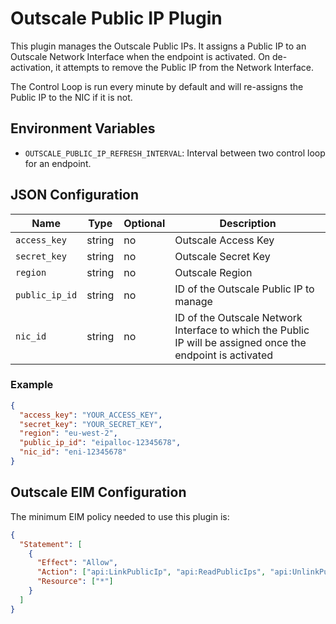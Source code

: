 # Outscale Public IP Plugin

This plugin manages the Outscale Public IPs.
It assigns a Public IP to an Outscale Network Interface when the endpoint is activated.
On de-activation, it attempts to remove the Public IP from the Network Interface.

The Control Loop is run every minute by default and will re-assigns the Public IP to the NIC if it is not.

## Environment Variables

- `OUTSCALE_PUBLIC_IP_REFRESH_INTERVAL`: Interval between two control loop for an endpoint.

## JSON Configuration

| Name           | Type   | Optional | Description                                                                                                 |
| -------------- | ------ | -------- | ----------------------------------------------------------------------------------------------------------- |
| `access_key`   | string | no       | Outscale Access Key                                                                                         |
| `secret_key`   | string | no       | Outscale Secret Key                                                                                         |
| `region`       | string | no       | Outscale Region                                                                                             |
| `public_ip_id` | string | no       | ID of the Outscale Public IP to manage                                                                      |
| `nic_id`       | string | no       | ID of the Outscale Network Interface to which the Public IP will be assigned once the endpoint is activated |

### Example

```json
{
  "access_key": "YOUR_ACCESS_KEY",
  "secret_key": "YOUR_SECRET_KEY",
  "region": "eu-west-2",
  "public_ip_id": "eipalloc-12345678",
  "nic_id": "eni-12345678"
}
```

## Outscale EIM Configuration

The minimum EIM policy needed to use this plugin is:

```json
{
  "Statement": [
    {
      "Effect": "Allow",
      "Action": ["api:LinkPublicIp", "api:ReadPublicIps", "api:UnlinkPublicIp"],
      "Resource": ["*"]
    }
  ]
}
```
